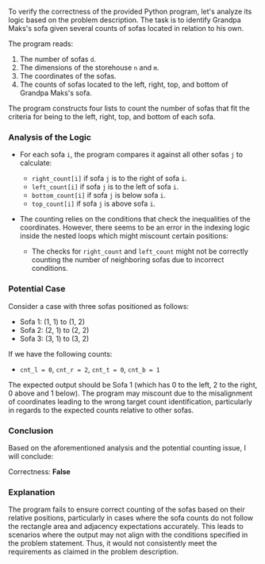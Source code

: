 To verify the correctness of the provided Python program, let's analyze its logic based on the problem description. The task is to identify Grandpa Maks's sofa given several counts of sofas located in relation to his own.

The program reads:

1. The number of sofas `d`.
2. The dimensions of the storehouse `n` and `m`.
3. The coordinates of the sofas.
4. The counts of sofas located to the left, right, top, and bottom of Grandpa Maks's sofa.

The program constructs four lists to count the number of sofas that fit the criteria for being to the left, right, top, and bottom of each sofa. 

### Analysis of the Logic
- For each sofa `i`, the program compares it against all other sofas `j` to calculate:
  - `right_count[i]` if sofa `j` is to the right of sofa `i`.
  - `left_count[i]` if sofa `j` is to the left of sofa `i`.
  - `bottom_count[i]` if sofa `j` is below sofa `i`.
  - `top_count[i]` if sofa `j` is above sofa `i`.
  
- The counting relies on the conditions that check the inequalities of the coordinates. However, there seems to be an error in the indexing logic inside the nested loops which might miscount certain positions:
  - The checks for `right_count` and `left_count` might not be correctly counting the number of neighboring sofas due to incorrect conditions.

### Potential Case
Consider a case with three sofas positioned as follows:
- Sofa 1: (1, 1) to (1, 2)
- Sofa 2: (2, 1) to (2, 2)
- Sofa 3: (3, 1) to (3, 2)

If we have the following counts:
- `cnt_l = 0`, `cnt_r = 2`, `cnt_t = 0`, `cnt_b = 1`

The expected output should be Sofa 1 (which has 0 to the left, 2 to the right, 0 above and 1 below). The program may miscount due to the misalignment of coordinates leading to the wrong target count identification, particularly in regards to the expected counts relative to other sofas.

### Conclusion
Based on the aforementioned analysis and the potential counting issue, I will conclude:

Correctness: **False**

### Explanation
The program fails to ensure correct counting of the sofas based on their relative positions, particularly in cases where the sofa counts do not follow the rectangle area and adjacency expectations accurately. This leads to scenarios where the output may not align with the conditions specified in the problem statement. Thus, it would not consistently meet the requirements as claimed in the problem description.